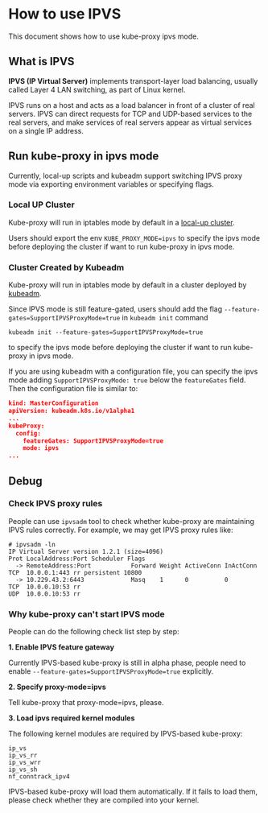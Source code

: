# How to use IPVS

This document shows how to use kube-proxy ipvs mode.

## What is IPVS

**IPVS (IP Virtual Server)** implements transport-layer load balancing, usually called Layer 4 LAN switching, as part of
Linux kernel.

IPVS runs on a host and acts as a load balancer in front of a cluster of real servers. IPVS can direct requests for TCP
and UDP-based services to the real servers, and make services of real servers appear as virtual services on a single IP address.

## Run kube-proxy in ipvs mode

Currently, local-up scripts and kubeadm support switching IPVS proxy mode via exporting environment variables or specifying flags.

### Local UP Cluster

Kube-proxy will run in iptables mode by default in a [local-up cluster](https://github.com/kubernetes/community/blob/master/contributors/devel/running-locally.md). 

Users should export the env `KUBE_PROXY_MODE=ipvs` to specify the ipvs mode before deploying the cluster if want to run kube-proxy in ipvs mode.

### Cluster Created by Kubeadm

Kube-proxy will run in iptables mode by default in a cluster deployed by [kubeadm](https://kubernetes.io/docs/setup/independent/create-cluster-kubeadm/). 

Since IPVS mode is still feature-gated, users should add the flag `--feature-gates=SupportIPVSProxyMode=true` in `kubeadm init` command

```
kubeadm init --feature-gates=SupportIPVSProxyMode=true
```

to specify the ipvs mode before deploying the cluster if want to run kube-proxy in ipvs mode.

If you are using kubeadm with a configuration file, you can specify the ipvs mode adding `SupportIPVSProxyMode: true` below the `featureGates` field.
Then the configuration file is similar to:

```json
kind: MasterConfiguration
apiVersion: kubeadm.k8s.io/v1alpha1
...
kubeProxy:
  config:
    featureGates: SupportIPVSProxyMode=true
    mode: ipvs
...
```

## Debug

### Check IPVS proxy rules

People can use `ipvsadm` tool to check whether kube-proxy are maintaining IPVS rules correctly. For example, we may get IPVS proxy rules like:

```shell
# ipvsadm -ln
IP Virtual Server version 1.2.1 (size=4096)
Prot LocalAddress:Port Scheduler Flags
  -> RemoteAddress:Port           Forward Weight ActiveConn InActConn
TCP  10.0.0.1:443 rr persistent 10800
  -> 10.229.43.2:6443             Masq    1      0          0         
TCP  10.0.0.10:53 rr      
UDP  10.0.0.10:53 rr
```

### Why kube-proxy can't start IPVS mode

People can do the following check list step by step:

**1. Enable IPVS feature gateway**

Currently IPVS-based kube-proxy is still in alpha phase, people need to enable `--feature-gates=SupportIPVSProxyMode=true` explicitly.

**2. Specify proxy-mode=ipvs**

Tell kube-proxy that proxy-mode=ipvs, please.

**3. Load ipvs required kernel modules**

The following kernel modules are required by IPVS-based kube-proxy:

```shell
ip_vs
ip_vs_rr
ip_vs_wrr
ip_vs_sh
nf_conntrack_ipv4
```

IPVS-based kube-proxy will load them automatically. If it fails to load them, please check whether they are compiled into your kernel.

